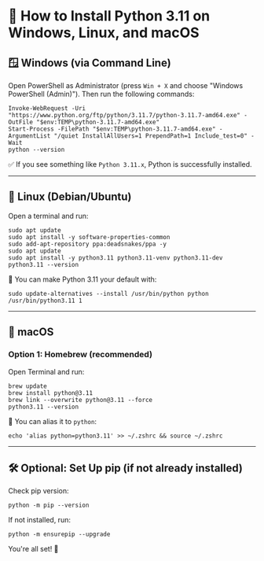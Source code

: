 # 🐍 How to Install Python 3.11 on Windows, Linux, and macOS

## 🪟 Windows (via Command Line)

Open PowerShell as Administrator (press `Win + X` and choose "Windows PowerShell (Admin)"). Then run the following commands:

```
Invoke-WebRequest -Uri "https://www.python.org/ftp/python/3.11.7/python-3.11.7-amd64.exe" -OutFile "$env:TEMP\python-3.11.7-amd64.exe"
Start-Process -FilePath "$env:TEMP\python-3.11.7-amd64.exe" -ArgumentList "/quiet InstallAllUsers=1 PrependPath=1 Include_test=0" -Wait
python --version
```

✅ If you see something like `Python 3.11.x`, Python is successfully installed.

---

## 🐧 Linux (Debian/Ubuntu)

Open a terminal and run:

```
sudo apt update
sudo apt install -y software-properties-common
sudo add-apt-repository ppa:deadsnakes/ppa -y
sudo apt update
sudo apt install -y python3.11 python3.11-venv python3.11-dev
python3.11 --version
```

📌 You can make Python 3.11 your default with:

```
sudo update-alternatives --install /usr/bin/python python /usr/bin/python3.11 1
```

---

## 🍎 macOS

### Option 1: Homebrew (recommended)

Open Terminal and run:

```
brew update
brew install python@3.11
brew link --overwrite python@3.11 --force
python3.11 --version
```

📌 You can alias it to `python`:

```
echo 'alias python=python3.11' >> ~/.zshrc && source ~/.zshrc
```

---

## 🛠️ Optional: Set Up pip (if not already installed)

Check pip version:

```
python -m pip --version
```

If not installed, run:

```
python -m ensurepip --upgrade
```

You're all set! 🚀
